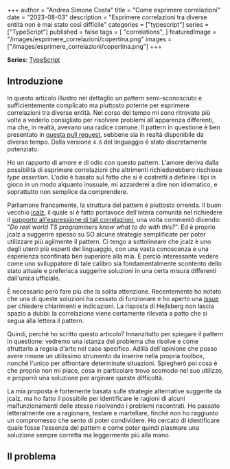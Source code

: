 +++
author = "Andrea Simone Costa"
title = "Come esprimere correlazioni"
date = "2023-08-03"
description = "Esprimere correlazioni tra diverse entità non è mai stato così difficile"
categories = ["typescript"]
series = ["TypeScript"]
published = false
tags = [
    "correlations",
]
featuredImage = "/images/esprimere_correlazioni/copertina.png"
images = ["/images/esprimere_correlazioni/copertina.png"]
+++

__Series__: [TypeScript](/it/series/typescript/)

## Introduzione

In questo articolo illustro nel dettaglio un pattern semi-sconosciuto e sufficientemente complicato ma piuttosto potente per esprimere correlazioni tra diverse entità. Nel corso del tempo mi sono ritrovato più volte a vederlo consigliato per risolvere problemi all'apparenza differenti, ma che, in realtà, avevano una radice comune. Il pattern in questione è ben presentato in [questa pull request](https://github.com/microsoft/TypeScript/pull/47109), sebbene sia in realtà disponibile da diverso tempo. Dalla versione `4.6` del linguaggio è stato discretamente potenziato.

Ho un rapporto di amore e di odio con questo pattern. L'amore deriva dalla possibilità di esprimere correlazioni che altrimenti richiederebbero rischiose _type assertion_. L'odio è basato sul fatto che si è costretti a definire i tipi in gioco in un modo alquanto inusuale, mi azzarderei a dire non idiomatico, e soprattutto non semplice da comprendere.

Parliamone francamente, la struttura del pattern è piuttosto orrenda. Il buon vecchio [jcalz](https://stackoverflow.com/users/2887218/jcalz), il quale si è fatto portavoce dell'intera comunità nel richiedere il [supporto all'espressione di tali correlazioni](https://github.com/microsoft/TypeScript/issues/30581), una volta commentò dicendo: "_Do real world TS programmers know what to do with this?_". Ed è proprio jcalz a suggerire spesso su SO alcune strategie semplificate per poter utilizzare più agilmente il pattern. Ci tengo a sottolineare che jcalz è uno degli utenti più esperti del linguaggio, con una vasta conoscenza e una esperienza sconfinata ben superiore alla mia. È perciò interessante vedere come uno sviluppatore di tale calibro sia fondamentalmente scontento dello stato attuale e preferisca suggerire soluzioni in una certa misura differenti dall'unica ufficiale.

È necessario però fare più che la solita attenzione. Recentemente ho notato che una di queste soluzioni ha cessato di funzionare e ho aperto una [issue](https://github.com/microsoft/TypeScript/issues/54834) per chiedere chiarimenti e indicazioni. La risposta di Hejlsberg non lascia spazio a dubbi: la correlazione viene certamente rilevata a patto che si segua alla lettera il pattern.

Quindi, perché ho scritto questo articolo? Innanzitutto per spiegare il pattern in questione: vedremo una istanza del problema che risolve e come sfruttarlo a regola d'arte nel caso specifico. Adlilà dell'opinione che posso avere rimane un utilissimo strumento da inserire nella propria toolbox, nonché l'unico per affrontare determinate situazioni. Spiegherò poi cosa è che proprio non mi piace, cosa in particolare trovo scomodo nel suo utilizzo, e proporrò una soluzione per arginare queste difficoltà.

La mia proposta è fortemente basata sulle strategie alternative suggerite da jcalz, ma ho fatto il possibile per identificare le ragioni di alcuni malfunzionamenti delle stesse risolvendo i problemi riscontrati. Ho passato letteralmente ore a ragionare, testare e martellare, finché non ho raggiunto un compromesso che sento di poter condividere. Ho cercato di identificare quale fosse l'essenza del pattern e come poter quindi plasmare una soluzione sempre corretta ma leggermente più alla mano.

## Il problema